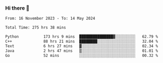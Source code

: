 ### Hi there 👋

<!--
**floyiac/floyiac** is a ✨ _special_ ✨ repository because its `README.md` (this file) appears on your GitHub profile.

Here are some ideas to get you started:

- 🔭 I’m currently working on ...
- 🌱 I’m currently learning ...
- 👯 I’m looking to collaborate on ...
- 🤔 I’m looking for help with ...
- 💬 Ask me about ...
- 📫 How to reach me: ...
- 😄 Pronouns: ...
- ⚡ Fun fact: ...
-->

<!--START_SECTION:waka-->

```txt
From: 16 November 2023 - To: 14 May 2024

Total Time: 275 hrs 38 mins

Python           173 hrs 9 mins  ███████████████▓░░░░░░░░░   62.79 %
C++              88 hrs 21 mins  ████████░░░░░░░░░░░░░░░░░   32.04 %
Text             6 hrs 27 mins   ▓░░░░░░░░░░░░░░░░░░░░░░░░   02.34 %
Java             2 hrs 47 mins   ▒░░░░░░░░░░░░░░░░░░░░░░░░   01.01 %
Go               52 mins         ░░░░░░░░░░░░░░░░░░░░░░░░░   00.32 %
```

<!--END_SECTION:waka-->
